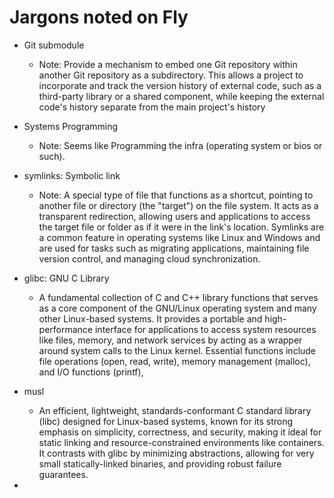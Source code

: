 # Jargons noted on Fly

- Git submodule
  - Note: Provide a mechanism to embed one Git repository within another Git repository as a subdirectory. This allows a project to incorporate and track the version history of external code, such as a third-party library or a shared component, while keeping the external code's history separate from the main project's history

- Systems Programming
  - Note: Seems like Programming the infra (operating system or bios or such).
- symlinks: Symbolic link
  - Note: A special type of file that functions as a shortcut, pointing to another file or directory (the "target") on the file system. It acts as a transparent redirection, allowing users and applications to access the target file or folder as if it were in the link's location. Symlinks are a common feature in operating systems like Linux and Windows and are used for tasks such as migrating applications, maintaining file version control, and managing cloud synchronization. 
- glibc: GNU C Library
  - A fundamental collection of C and C++ library functions that serves as a core component of the GNU/Linux operating system and many other Linux-based systems. It provides a portable and high-performance interface for applications to access system resources like files, memory, and network services by acting as a wrapper around system calls to the Linux kernel. Essential functions include file operations (open, read, write), memory management (malloc), and I/O functions (printf),
- musl
  - An efficient, lightweight, standards-conformant C standard library (libc) designed for Linux-based systems, known for its strong emphasis on simplicity, correctness, and security, making it ideal for static linking and resource-constrained environments like containers. It contrasts with glibc by minimizing abstractions, allowing for very small statically-linked binaries, and providing robust failure guarantees. 
- 